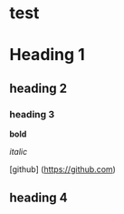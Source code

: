 # test

# Heading 1
## heading 2
### heading 3
**bold**

*italic*

[github] (https://github.com) 

## heading 4 




